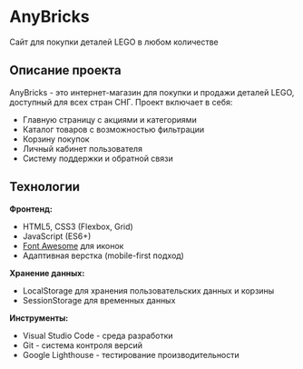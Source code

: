 # AnyBricks
Сайт для покупки деталей LEGO в любом количестве

## Описание проекта

AnyBricks - это интернет-магазин для покупки и продажи деталей LEGO, доступный для всех стран СНГ. Проект включает в себя:

- Главную страницу с акциями и категориями
- Каталог товаров с возможностью фильтрации
- Корзину покупок
- Личный кабинет пользователя
- Систему поддержки и обратной связи

## Технологии

**Фронтенд:**
- HTML5, CSS3 (Flexbox, Grid)
- JavaScript (ES6+)
- [Font Awesome](https://fontawesome.com/) для иконок
- Адаптивная верстка (mobile-first подход)

**Хранение данных:**
- LocalStorage для хранения пользовательских данных и корзины
- SessionStorage для временных данных

**Инструменты:**
- Visual Studio Code - среда разработки
- Git - система контроля версий
- Google Lighthouse - тестирование производительности
